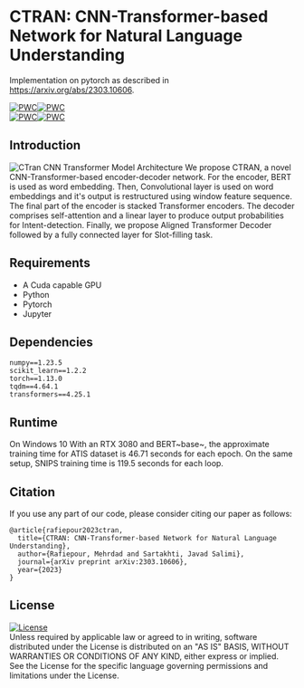 # CTRAN: CNN-Transformer-based Network for Natural Language Understanding
Implementation on pytorch as described in <https://arxiv.org/abs/2303.10606>.

[![PWC](https://img.shields.io/endpoint.svg?url=https://paperswithcode.com/badge/ctran-cnn-transformer-based-network-for/intent-detection-on-snips)](https://paperswithcode.com/sota/intent-detection-on-snips?p=ctran-cnn-transformer-based-network-for)[![PWC](https://img.shields.io/endpoint.svg?url=https://paperswithcode.com/badge/ctran-cnn-transformer-based-network-for/slot-filling-on-snips)](https://paperswithcode.com/sota/slot-filling-on-snips?p=ctran-cnn-transformer-based-network-for) <br>
[![PWC](https://img.shields.io/endpoint.svg?url=https://paperswithcode.com/badge/ctran-cnn-transformer-based-network-for/slot-filling-on-atis)](https://paperswithcode.com/sota/slot-filling-on-atis?p=ctran-cnn-transformer-based-network-for)[![PWC](https://img.shields.io/endpoint.svg?url=https://paperswithcode.com/badge/ctran-cnn-transformer-based-network-for/intent-detection-on-atis)](https://paperswithcode.com/sota/intent-detection-on-atis?p=ctran-cnn-transformer-based-network-for)
## Introduction
![CTran CNN Transformer Model Architecture](https://github.com/rafiep/CTran/raw/main/.images/ctran.png)
We propose CTRAN, a novel CNN-Transformer-based encoder-decoder network. For the encoder, BERT is used as word embedding. Then, Convolutional layer is used on word embeddings and it's output is restructured using window feature sequence. The final part of the encoder is stacked Transformer encoders. The decoder comprises self-attention and a linear layer to produce output probabilities for Intent-detection. Finally, we propose Aligned Transformer Decoder followed by a fully connected layer for Slot-filling task.
## Requirements
- A Cuda capable GPU
- Python
- Pytorch
- Jupyter

## Dependencies
```
numpy==1.23.5
scikit_learn==1.2.2
torch==1.13.0
tqdm==4.64.1
transformers==4.25.1
```
## Runtime
On Windows 10 With an RTX 3080 and BERT~base~, the approximate training time for ATIS dataset is 46.71 seconds for each epoch.
On the same setup, SNIPS training time is 119.5 seconds for each loop.
## Citation
If you use any part of our code, please consider citing our paper as follows:
```
@article{rafiepour2023ctran,
  title={CTRAN: CNN-Transformer-based Network for Natural Language Understanding},
  author={Rafiepour, Mehrdad and Sartakhti, Javad Salimi},
  journal={arXiv preprint arXiv:2303.10606},
  year={2023}
}
```

## License
 [![License](https://img.shields.io/badge/License-Apache_2.0-blue.svg)](https://opensource.org/licenses/Apache-2.0)<br>
   Unless required by applicable law or agreed to in writing, software
   distributed under the License is distributed on an "AS IS" BASIS,
   WITHOUT WARRANTIES OR CONDITIONS OF ANY KIND, either express or implied.
   See the License for the specific language governing permissions and
   limitations under the License.

